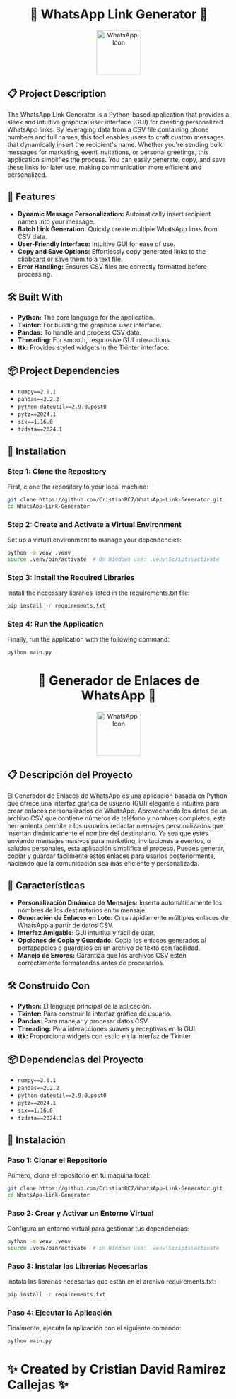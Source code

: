 <h1 align="center">🚀 WhatsApp Link Generator 🚀</h1>

<p align="center">
  <img src="https://img.icons8.com/dusk/64/000000/whatsapp.png" alt="WhatsApp Icon" width="100"/>
</p>


## 📋 Project Description

The WhatsApp Link Generator is a Python-based application that provides a sleek and intuitive graphical user interface (GUI) for creating personalized WhatsApp links. By leveraging data from a CSV file containing phone numbers and full names, this tool enables users to craft custom messages that dynamically insert the recipient's name. Whether you're sending bulk messages for marketing, event invitations, or personal greetings, this application simplifies the process. You can easily generate, copy, and save these links for later use, making communication more efficient and personalized.

## 🚀 Features

- **Dynamic Message Personalization:** Automatically insert recipient names into your message.
- **Batch Link Generation:** Quickly create multiple WhatsApp links from CSV data.
- **User-Friendly Interface:** Intuitive GUI for ease of use.
- **Copy and Save Options:** Effortlessly copy generated links to the clipboard or save them to a text file.
- **Error Handling:** Ensures CSV files are correctly formatted before processing.

## 🛠️ Built With

- **Python:** The core language for the application.
- **Tkinter:** For building the graphical user interface.
- **Pandas:** To handle and process CSV data.
- **Threading:** For smooth, responsive GUI interactions.
- **ttk:** Provides styled widgets in the Tkinter interface.
  
## 📦 Project Dependencies

- `numpy==2.0.1`
- `pandas==2.2.2`
- `python-dateutil==2.9.0.post0`
- `pytz==2024.1`
- `six==1.16.0`
- `tzdata==2024.1`

## 🔧 Installation

### Step 1: Clone the Repository

First, clone the repository to your local machine:

```bash
git clone https://github.com/CristianRC7/WhatsApp-Link-Generator.git
cd WhatsApp-Link-Generator
```

### Step 2: Create and Activate a Virtual Environment
Set up a virtual environment to manage your dependencies:
```bash
python -m venv .venv
source .venv/bin/activate  # On Windows use: .venv\Scripts\activate
```

### Step 3: Install the Required Libraries
Install the necessary libraries listed in the requirements.txt file:
```bash
pip install -r requirements.txt
```

### Step 4: Run the Application
Finally, run the application with the following command:
```bash
python main.py
```


<h1 align="center">🚀 Generador de Enlaces de WhatsApp 🚀</h1>

<p align="center">
  <img src="https://img.icons8.com/dusk/64/000000/whatsapp.png" alt="WhatsApp Icon" width="100"/>
</p>


## 📋 Descripción del Proyecto

El Generador de Enlaces de WhatsApp es una aplicación basada en Python que ofrece una interfaz gráfica de usuario (GUI) elegante e intuitiva para crear enlaces personalizados de WhatsApp. Aprovechando los datos de un archivo CSV que contiene números de teléfono y nombres completos, esta herramienta permite a los usuarios redactar mensajes personalizados que insertan dinámicamente el nombre del destinatario. Ya sea que estés enviando mensajes masivos para marketing, invitaciones a eventos, o saludos personales, esta aplicación simplifica el proceso. Puedes generar, copiar y guardar fácilmente estos enlaces para usarlos posteriormente, haciendo que la comunicación sea más eficiente y personalizada.

## 🚀 Características

- **Personalización Dinámica de Mensajes:** Inserta automáticamente los nombres de los destinatarios en tu mensaje.
- **Generación de Enlaces en Lote:** Crea rápidamente múltiples enlaces de WhatsApp a partir de datos CSV.
- **Interfaz Amigable:** GUI intuitiva y fácil de usar.
- **Opciones de Copia y Guardado:** Copia los enlaces generados al portapapeles o guárdalos en un archivo de texto con facilidad.
- **Manejo de Errores:** Garantiza que los archivos CSV estén correctamente formateados antes de procesarlos.

## 🛠️ Construido Con

- **Python:** El lenguaje principal de la aplicación.
- **Tkinter:** Para construir la interfaz gráfica de usuario.
- **Pandas:** Para manejar y procesar datos CSV.
- **Threading:** Para interacciones suaves y receptivas en la GUI.
- **ttk:** Proporciona widgets con estilo en la interfaz de Tkinter.

## 📦 Dependencias del Proyecto

- `numpy==2.0.1`
- `pandas==2.2.2`
- `python-dateutil==2.9.0.post0`
- `pytz==2024.1`
- `six==1.16.0`
- `tzdata==2024.1`

## 🔧 Instalación

### Paso 1: Clonar el Repositorio

Primero, clona el repositorio en tu máquina local:

```bash
git clone https://github.com/CristianRC7/WhatsApp-Link-Generator.git
cd WhatsApp-Link-Generator
```

### Paso 2: Crear y Activar un Entorno Virtual

Configura un entorno virtual para gestionar tus dependencias:

```bash
python -m venv .venv
source .venv/bin/activate  # En Windows usa: .venv\Scripts\activate
```

### Paso 3: Instalar las Librerías Necesarias

Instala las librerías necesarias que están en el archivo requirements.txt:
```bash
pip install -r requirements.txt
```

### Paso 4: Ejecutar la Aplicación

Finalmente, ejecuta la aplicación con el siguiente comando:
```bash
python main.py
```

<p align="center">
  <h1>✨ Created by Cristian David Ramirez Callejas ✨</h1>
</p>

